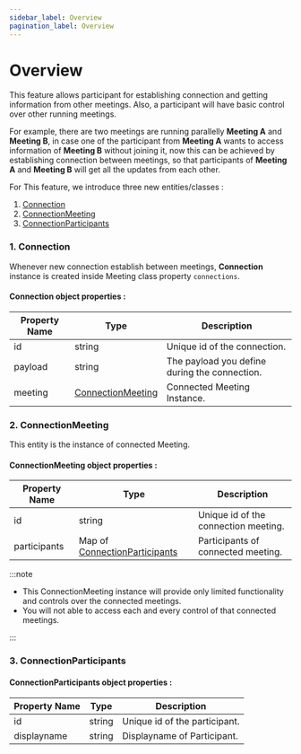 ```yaml
---
sidebar_label: Overview
pagination_label: Overview
---
```


# Overview

This feature allows participant for establishing connection and getting information from other meetings. Also, a participant will have basic control over other running meetings.

For example, there are two meetings are running parallelly **Meeting A** and **Meeting B**, in case one of the participant from **Meeting A** wants to access information of **Meeting B** without joining it, now this can be achieved by establishing connection between meetings, so that participants of **Meeting A** and **Meeting B** will get all the updates from each other.

For This feature, we introduce three new entities/classes :

1. [Connection](/javascript/guide/video-and-audio-calling-api-sdk/features/connection/overview#1-connection)
2. [ConnectionMeeting](/javascript/guide/video-and-audio-calling-api-sdk/features/connection/overview#2-connectionmeeting)
3. [ConnectionParticipants](/javascript/guide/video-and-audio-calling-api-sdk/features/connection/overview#3-connectionparticipants)

### 1. Connection

Whenever new connection establish between meetings, **Connection** instance is created inside Meeting class property `connections`.

#### **Connection object properties** :

| Property Name | Type                                                                                                              | Description                                   |
| ------------- | ----------------------------------------------------------------------------------------------------------------- | --------------------------------------------- |
| id            | string                                                                                                            | Unique id of the connection.                  |
| payload       | string                                                                                                            | The payload you define during the connection. |
| meeting       | [ConnectionMeeting](/javascript/guide/video-and-audio-calling-api-sdk/features/connection/overview#2-connectionmeeting) | Connected Meeting Instance.                   |

### 2. ConnectionMeeting

This entity is the instance of connected Meeting.

#### **ConnectionMeeting object properties** :

| Property Name | Type                                                                                                                               | Description                          |
| ------------- | ---------------------------------------------------------------------------------------------------------------------------------- | ------------------------------------ |
| id            | string                                                                                                                             | Unique id of the connection meeting. |
| participants  | Map of [ConnectionParticipants](/javascript/guide/video-and-audio-calling-api-sdk/features/connection/overview#3-connectionparticipants) | Participants of connected meeting.   |

:::note

- This ConnectionMeeting instance will provide only limited functionality and controls over the connected meetings.
- You will not able to access each and every control of that connected meetings.

:::

### 3. ConnectionParticipants

#### **ConnectionParticipants object properties** :

| Property Name | Type   | Description                   |
| ------------- | ------ | ----------------------------- |
| id            | string | Unique id of the participant. |
| displayname   | string | Displayname of Participant.   |
